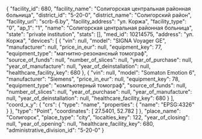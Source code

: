 {
    "facility_id": 680,
    "facility_name": "Солигорская центральная районная больница",
    "district_id": "5-20-0",
    "district_name": "Солигорский район",
    "facility_url": "scrb-6.by",
    "facility_address": "ул. Коржа",
    "facility_type": "0",
    "ap_1": "1",
    "name": "Солигорская центральная районная больница",
    "state": "private institution",
    "stats": [],
    "med_id": 10214575,
    "address": "ул. Коржа",
    "devices": [
        {
            "vin": null,
            "model": "SIGNA Voyager GE",
            "manufacturer": null,
            "price_in_eur": null,
            "equipment_key": 77,
            "equipment_type": "магнитно-резонансный томограф",
            "source_of_funds": null,
            "number_of_slices": null,
            "year_of_purchase": null,
            "year_of_manufacture": null,
            "year_of_deinstallation": null,
            "healthcare_facility_key": 680
        },
        {
            "vin": null,
            "model": "Somaton Emotion 6",
            "manufacturer": "Siemens",
            "price_in_eur": null,
            "equipment_key": 78,
            "equipment_type": "компьютерный томограф",
            "source_of_funds": null,
            "number_of_slices": null,
            "year_of_purchase": null,
            "year_of_manufacture": null,
            "year_of_deinstallation": null,
            "healthcare_facility_key": 680
        }
    ],
    "coord_x_y": {
        "crs": {
            "type": "name",
            "properties": {
                "name": "EPSG:4326"
            }
        },
        "type": "Point",
        "coordinates": [
            27.5401,
            52.782
        ]
    },
    "place_name": "Солигорск",
    "place_type": "city",
    "localties_key": 122,
    "year_of_closing": null,
    "year_of_opening": null,
    "healthcare_facility_key": 680,
    "administrative_division_id": "5-20-0"
}